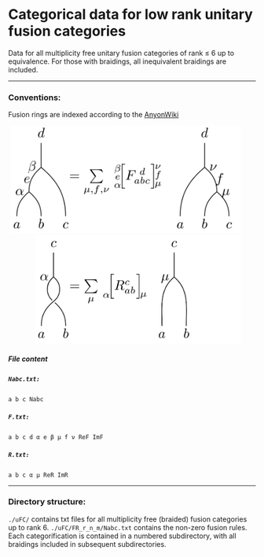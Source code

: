 # Categorical data for low rank unitary fusion categories

Data for all multiplicity free unitary fusion categories of rank &le; 6 up to equivalence.
For those with braidings, all inequivalent braidings are included.

---

### Conventions:

Fusion rings are indexed according to the [AnyonWiki]

<div style="text-align:center">
<img src="assets/F.png" height="220px" style="padding-right:25px" alt="F-symbols carry 10 indices">
<img src="assets/R.png" height="220px" style="padding-left:25px"  alt="R-symbols carry 5 indices">
</div>

##### File content

##### `Nabc.txt:`

`a b c Nabc`

##### `F.txt:`

`a b c d α e β μ f ν ReF ImF`

##### `R.txt:`

`a b c α μ ReR ImR`

---

### Directory structure:

`./uFC/` contains txt files for all multiplicity free (braided) fusion categories up to rank 6.
`./uFC/FR_r_n_m/Nabc.txt` contains the non-zero fusion rules. Each categorification is contained in a numbered subdirectory, with all braidings included in subsequent subdirectories.

[anyonwiki]: http://www.thphys.nuim.ie/AnyonWiki/index.php/List_of_small_multiplicity-free_fusion_rings
